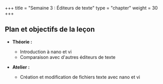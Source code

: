 +++
title = "Semaine 3 : Éditeurs de texte"
type = "chapter"
weight = 30
+++

## Plan et objectifs de la leçon

- **Théorie :**
  - Introduction à nano et vi
  - Comparaison avec d'autres éditeurs de texte

- **Atelier :**
  - Création et modification de fichiers texte avec nano et vi